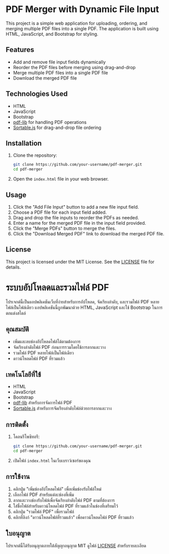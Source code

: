 # PDF Merger with Dynamic File Input

This project is a simple web application for uploading, ordering, and merging multiple PDF files into a single PDF. The application is built using HTML, JavaScript, and Bootstrap for styling.

## Features

- Add and remove file input fields dynamically
- Reorder the PDF files before merging using drag-and-drop
- Merge multiple PDF files into a single PDF file
- Download the merged PDF file

## Technologies Used

- HTML
- JavaScript
- Bootstrap
- [pdf-lib](https://pdf-lib.js.org/) for handling PDF operations
- [Sortable.js](https://sortablejs.github.io/Sortable/) for drag-and-drop file ordering

## Installation

1. Clone the repository:

    ```bash
    git clone https://github.com/your-username/pdf-merger.git
    cd pdf-merger
    ```

2. Open the `index.html` file in your web browser.

## Usage

1. Click the "Add File Input" button to add a new file input field.
2. Choose a PDF file for each input field added.
3. Drag and drop the file inputs to reorder the PDFs as needed.
4. Enter a name for the merged PDF file in the input field provided.
5. Click the "Merge PDFs" button to merge the files.
6. Click the "Download Merged PDF" link to download the merged PDF file.

## License

This project is licensed under the MIT License. See the [LICENSE](LICENSE) file for details.

# ระบบอัปโหลดและรวมไฟล์ PDF

โปรเจกต์นี้เป็นแอปพลิเคชันเว็บที่ง่ายสำหรับการอัปโหลด, จัดเรียงลำดับ, และรวมไฟล์ PDF หลายไฟล์เป็นไฟล์เดียว แอปพลิเคชันนี้ถูกพัฒนาด้วย HTML, JavaScript และใช้ Bootstrap ในการตกแต่งสไตล์

## คุณสมบัติ

- เพิ่มและลบช่องอัปโหลดไฟล์ได้ตามต้องการ
- จัดเรียงลำดับไฟล์ PDF ก่อนการรวมโดยใช้การลากและวาง
- รวมไฟล์ PDF หลายไฟล์เป็นไฟล์เดียว
- ดาวน์โหลดไฟล์ PDF ที่รวมแล้ว

## เทคโนโลยีที่ใช้

- HTML
- JavaScript
- Bootstrap
- [pdf-lib](https://pdf-lib.js.org/) สำหรับการจัดการไฟล์ PDF
- [Sortable.js](https://sortablejs.github.io/Sortable/) สำหรับการจัดเรียงลำดับไฟล์ด้วยการลากและวาง

## การติดตั้ง

1. โคลนรีโพซิทอรี:

    ```bash
    git clone https://github.com/your-username/pdf-merger.git
    cd pdf-merger
    ```

2. เปิดไฟล์ `index.html` ในเว็บเบราว์เซอร์ของคุณ

## การใช้งาน

1. คลิกปุ่ม "เพิ่มช่องอัปโหลดไฟล์" เพื่อเพิ่มช่องรับไฟล์ใหม่
2. เลือกไฟล์ PDF สำหรับแต่ละช่องที่เพิ่ม
3. ลากและวางช่องรับไฟล์เพื่อจัดเรียงลำดับไฟล์ PDF ตามที่ต้องการ
4. ใส่ชื่อไฟล์สำหรับดาวน์โหลดไฟล์ PDF ที่รวมแล้วในช่องที่เตรียมไว้
5. คลิกปุ่ม "รวมไฟล์ PDF" เพื่อรวมไฟล์
6. คลิกที่ลิงก์ "ดาวน์โหลดไฟล์ที่รวมแล้ว" เพื่อดาวน์โหลดไฟล์ PDF ที่รวมแล้ว

## ใบอนุญาต

โปรเจกต์นี้ได้รับอนุญาตภายใต้สัญญาอนุญาต MIT ดูไฟล์ [LICENSE](LICENSE) สำหรับรายละเอียด

